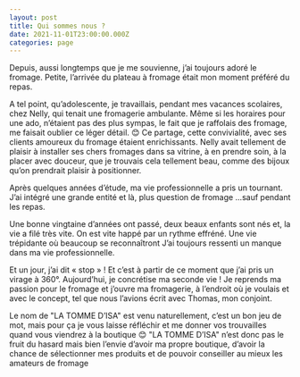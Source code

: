 ```yaml
---
layout: post
title: Qui sommes nous ?
date: 2021-11-01T23:00:00.000Z
categories: page
---
```


Depuis, aussi longtemps que je me souvienne, j’ai toujours adoré le fromage. Petite, l’arrivée
du plateau à fromage était mon moment préféré du repas.

A tel point, qu’adolescente, je travaillais, pendant mes vacances scolaires, chez Nelly, qui
tenait une fromagerie ambulante. Même si les horaires pour une ado, n’étaient pas des plus
sympas, le fait que je raffolais des fromage, me faisait oublier ce léger détail. 😊
Ce partage, cette convivialité, avec ses clients amoureux du fromage étaient enrichissants.
Nelly avait tellement de plaisir à installer ses chers fromages dans sa vitrine, à en prendre
soin, à la placer avec douceur, que je trouvais cela tellement beau, comme des bijoux qu’on
prendrait plaisir à positionner.

Après quelques années d’étude, ma vie professionnelle a pris un tournant. J’ai intégré une
grande entité et là, plus question de fromage …sauf pendant les repas.

Une bonne vingtaine d’années ont passé, deux beaux enfants sont nés et, la vie a filé très
vite. On est vite happé par un rythme effréné. Une vie trépidante où beaucoup se reconnaîtront
J’ai toujours ressenti un manque dans ma vie professionnelle.

Et un jour, j’ai dit « stop » ! Et c’est à partir de ce moment que j’ai pris un virage à 360°.
Aujourd’hui, je concrétise ma seconde vie ! Je reprends ma passion pour le fromage et j’ouvre
ma fromagerie, à l’endroit où je voulais et avec le concept, tel que nous l’avions écrit avec
Thomas, mon conjoint.

Le nom de &quot;LA TOMME D’ISA&quot; est venu naturellement, c’est un bon jeu de mot, mais pour ça je
vous laisse réfléchir et me donner vos trouvailles quand vous viendrez à la boutique 😊
&quot;LA TOMME D’ISA&quot; n’est donc pas le fruit du hasard mais bien l’envie d’avoir ma propre
boutique, d’avoir la chance de sélectionner mes produits et de pouvoir conseiller au mieux les
amateurs de fromage
